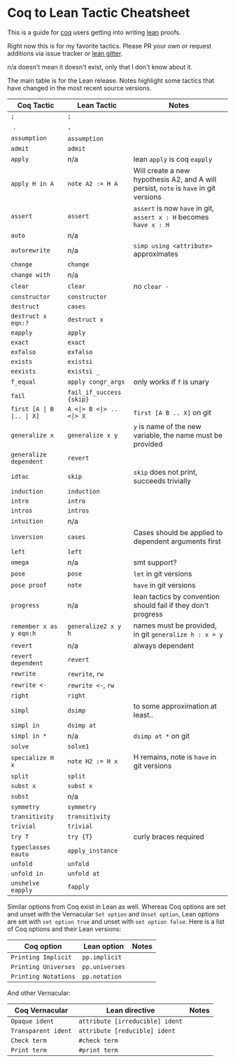 # Coq to Lean Tactic Cheatsheet
This is a guide for [coq](https://coq.inria.fr/) users getting into writing [lean](https://leanprover.github.io/) proofs.

Right now this is for my favorite tactics. Please PR your own or request additions via issue tracker or [lean gitter](https://gitter.im/leanprover_public/Lobby).

n/a doesn't mean it doesn't exist, only that I don't know about it.

The main table is for the Lean release. Notes highlight some tactics that have changed in the most recent source versions.

| Coq Tactic | Lean Tactic | Notes |
| ---------- | ----------- | ------|
|  `;`       |   `;`       |       |
|  `.`       |   `,`       |       |
| `assumption` | `assumption`   |      |
| `admit` | `admit` | |
| `apply` | n/a | lean `apply` is coq `eapply` |
| `apply H in A` | `note A2 := H A` | Will create a new hypothesis A2, and A will persist, `note` is `have` in git versions |
| `assert` | `assert` | `assert` is now `have` in git, `assert x : H` becomes `have x : H` |
| `auto`  | n/a | |
| `autorewrite` | n/a | `simp using <attribute>` approximates |
| `change` | `change` | |
| `change with` | n/a | |
| `clear` | `clear` | no `clear -` |
| `constructor` | `constructor` | | 
| `destruct` | `cases` | |
| `destruct x eqn:?` | `destruct x` | |
| `eapply` | `apply` | |
| `exact` | `exact` | |
| `exfalso` | `exfalso` | |
| `exists` | `existsi` | |
| `eexists` | `existsi _` | |
| `f_equal` | `apply congr_args` | only works if `f` is unary |
| `fail` | `fail_if_success {skip}` | |
| `first [A \| B \|.. \| X]` | `A <\|> B <\|> .. <\|> X` | `first [A B .. X]` on git| 
| `generalize x` | `generalize x y` | `y` is name of the new variable, the name must be provided |
| `generalize dependent` | `revert` | |
| `idtac` | `skip` | `skip` does not print, succeeds trivially |
| `induction` | `induction` | | 
| `intro` | `intro` | |
| `intros` | `intros` | |
| `intuition` | n/a | |
| `inversion` | `cases` | Cases should be applied to dependent arguments first |
| `left` | `left` | |
| `omega` | n/a | smt support? |
| `pose` | `pose` | `let` in git versions |
| `pose proof` | `note` | `have` in git versions |
| `progress` | n/a | lean tactics by convention should fail if they don't progress|
| `remember x as y eqn:h` | `generalize2 x y h` | names must be provided, in git `generalize h : x = y` |
| `revert` | n/a | always dependent|
| `revert dependent` | `revert` | |
| `rewrite` | `rewrite`, `rw` | |
| `rewrite <-` | `rewrite <-`, `rw` | |
| `right` | `right` | |
| `simpl` | `dsimp` | to some approximation at least.. |
| `simpl in` | `dsimp at` | |
| `simpl in *` | n/a| `dsimp at *` on git |
| `solve` | `solve1` | |
| `specialize H x` | `note H2 := H x` | H remains, note is `have` in git versions |
| `split` | `split` | |
| `subst x` | `subst x` | |
| `subst` | n/a | |
| `symmetry` | `symmetry` | |
| `transitivity` | `transitivity` | |
| `trivial` | `trivial` | |
| `try T` | `try {T}` | curly braces required |
| `typeclasses eauto` | `apply_instance` | |
| `unfold` | `unfold` | |
| `unfold in` | `unfold at` | |
| `unshelve eapply` | `fapply` | |

Similar options from Coq exist in Lean as well. Whereas Coq options are set and unset with the Vernacular `Set option` and `Unset option`, Lean options are set with `set option true` and unset with `set option false`. Here is a list of Coq options and their Lean versions:

| Coq option | Lean option | Notes |
|------------|-------------|-------|
| `Printing Implicit` | `pp.implicit` | |
| `Printing Universes` | `pp.universes` | |
| `Printing Notations` | `pp.notation` | |

And other Vernacular:

| Coq Vernacular | Lean directive | Notes |
|----------------|----------------|-------|
| `Opaque ident` | `attribute [irreducible] ident` | |
| `Transparent ident` | `attribute [reducible] ident` | |
| `Check term` | `#check term` | |
| `Print term` | `#print term` | |
